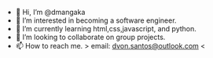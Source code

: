 - 👋 Hi, I’m @dmangaka
- 👀 I’m interested in becoming a software engineer.
- 🌱 I’m currently learning html,css,javascript, and python.
- 💞️ I’m looking to collaborate on group projects.
- 📫 How to reach me. > email: dvon.santos@outlook.com <

<!---
dmangaka/dmangaka is a ✨ special ✨ repository because its `README.md` (this file) appears on your GitHub profile.
You can click the Preview link to take a look at your changes.
--->

